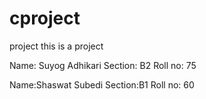 # cproject
project
this is a project

Name: Suyog Adhikari
Section: B2
Roll no: 75

Name:Shaswat Subedi
Section:B1
Roll no: 60
